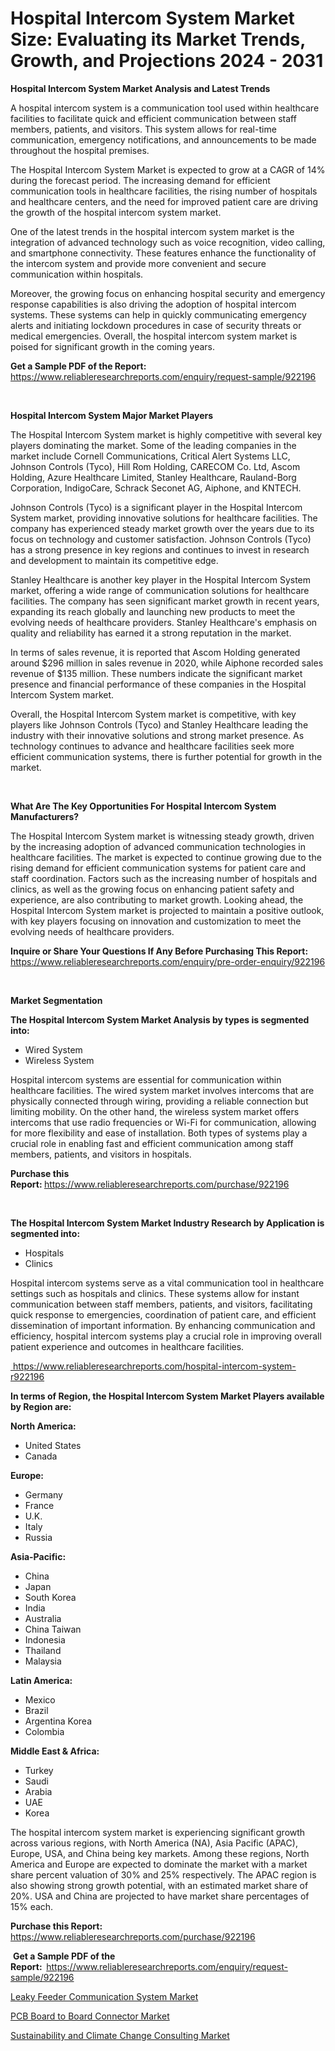 <p><h1>Hospital Intercom System Market Size: Evaluating its Market Trends, Growth, and Projections 2024 - 2031</h1></p><p><strong>Hospital Intercom System Market Analysis and Latest Trends</strong></p>
<p><p>A hospital intercom system is a communication tool used within healthcare facilities to facilitate quick and efficient communication between staff members, patients, and visitors. This system allows for real-time communication, emergency notifications, and announcements to be made throughout the hospital premises.</p><p>The Hospital Intercom System Market is expected to grow at a CAGR of 14% during the forecast period. The increasing demand for efficient communication tools in healthcare facilities, the rising number of hospitals and healthcare centers, and the need for improved patient care are driving the growth of the hospital intercom system market.</p><p>One of the latest trends in the hospital intercom system market is the integration of advanced technology such as voice recognition, video calling, and smartphone connectivity. These features enhance the functionality of the intercom system and provide more convenient and secure communication within hospitals.</p><p>Moreover, the growing focus on enhancing hospital security and emergency response capabilities is also driving the adoption of hospital intercom systems. These systems can help in quickly communicating emergency alerts and initiating lockdown procedures in case of security threats or medical emergencies. Overall, the hospital intercom system market is poised for significant growth in the coming years.</p></p>
<p><strong>Get a Sample PDF of the Report:&nbsp;</strong> <a href="https://www.reliableresearchreports.com/enquiry/request-sample/922196">https://www.reliableresearchreports.com/enquiry/request-sample/922196</a></p>
<p>&nbsp;</p>
<p><strong>Hospital Intercom System Major Market Players</strong></p>
<p><p>The Hospital Intercom System market is highly competitive with several key players dominating the market. Some of the leading companies in the market include Cornell Communications, Critical Alert Systems LLC, Johnson Controls (Tyco), Hill Rom Holding, CARECOM Co. Ltd, Ascom Holding, Azure Healthcare Limited, Stanley Healthcare, Rauland-Borg Corporation, IndigoCare, Schrack Seconet AG, Aiphone, and KNTECH.</p><p>Johnson Controls (Tyco) is a significant player in the Hospital Intercom System market, providing innovative solutions for healthcare facilities. The company has experienced steady market growth over the years due to its focus on technology and customer satisfaction. Johnson Controls (Tyco) has a strong presence in key regions and continues to invest in research and development to maintain its competitive edge.</p><p>Stanley Healthcare is another key player in the Hospital Intercom System market, offering a wide range of communication solutions for healthcare facilities. The company has seen significant market growth in recent years, expanding its reach globally and launching new products to meet the evolving needs of healthcare providers. Stanley Healthcare's emphasis on quality and reliability has earned it a strong reputation in the market.</p><p>In terms of sales revenue, it is reported that Ascom Holding generated around $296 million in sales revenue in 2020, while Aiphone recorded sales revenue of $135 million. These numbers indicate the significant market presence and financial performance of these companies in the Hospital Intercom System market.</p><p>Overall, the Hospital Intercom System market is competitive, with key players like Johnson Controls (Tyco) and Stanley Healthcare leading the industry with their innovative solutions and strong market presence. As technology continues to advance and healthcare facilities seek more efficient communication systems, there is further potential for growth in the market.</p></p>
<p>&nbsp;</p>
<p><strong>What Are The Key Opportunities For Hospital Intercom System Manufacturers?</strong></p>
<p><p>The Hospital Intercom System market is witnessing steady growth, driven by the increasing adoption of advanced communication technologies in healthcare facilities. The market is expected to continue growing due to the rising demand for efficient communication systems for patient care and staff coordination. Factors such as the increasing number of hospitals and clinics, as well as the growing focus on enhancing patient safety and experience, are also contributing to market growth. Looking ahead, the Hospital Intercom System market is projected to maintain a positive outlook, with key players focusing on innovation and customization to meet the evolving needs of healthcare providers.</p></p>
<p><strong>Inquire or Share Your Questions If Any Before Purchasing This Report:</strong> <a href="https://www.reliableresearchreports.com/enquiry/pre-order-enquiry/922196">https://www.reliableresearchreports.com/enquiry/pre-order-enquiry/922196</a></p>
<p>&nbsp;</p>
<p><strong>Market Segmentation</strong></p>
<p><strong>The Hospital Intercom System Market Analysis by types is segmented into:</strong></p>
<p><ul><li>Wired System</li><li>Wireless System</li></ul></p>
<p><p>Hospital intercom systems are essential for communication within healthcare facilities. The wired system market involves intercoms that are physically connected through wiring, providing a reliable connection but limiting mobility. On the other hand, the wireless system market offers intercoms that use radio frequencies or Wi-Fi for communication, allowing for more flexibility and ease of installation. Both types of systems play a crucial role in enabling fast and efficient communication among staff members, patients, and visitors in hospitals.</p></p>
<p><strong>Purchase this Report:&nbsp;</strong><a href="https://www.reliableresearchreports.com/purchase/922196">https://www.reliableresearchreports.com/purchase/922196</a></p>
<p>&nbsp;</p>
<p><strong>The Hospital Intercom System Market Industry Research by Application is segmented into:</strong></p>
<p><ul><li>Hospitals</li><li>Clinics</li></ul></p>
<p><p>Hospital intercom systems serve as a vital communication tool in healthcare settings such as hospitals and clinics. These systems allow for instant communication between staff members, patients, and visitors, facilitating quick response to emergencies, coordination of patient care, and efficient dissemination of important information. By enhancing communication and efficiency, hospital intercom systems play a crucial role in improving overall patient experience and outcomes in healthcare facilities.</p></p>
<p><a href="https://www.reliableresearchreports.com/hospital-intercom-system-r922196">&nbsp;https://www.reliableresearchreports.com/hospital-intercom-system-r922196</a></p>
<p><strong>In terms of Region, the Hospital Intercom System Market Players available by Region are:</strong></p>
<p>
    <p> <strong> North America: </strong>
        <ul>
            <li>United States</li>
            <li>Canada</li>
        </ul>
        </p> 
    <p> <strong> Europe: </strong>
        <ul>
            <li>Germany</li>
            <li>France</li>
            <li>U.K.</li>
            <li>Italy</li>
            <li>Russia</li>
        </ul>
        </p> 
    <p> <strong> Asia-Pacific: </strong>
        <ul>
            <li>China</li>
            <li>Japan</li>
            <li>South Korea</li>
            <li>India</li>
            <li>Australia</li>
            <li>China Taiwan</li>
            <li>Indonesia</li>
            <li>Thailand</li>
            <li>Malaysia</li>
        </ul>
        </p> 
    <p> <strong> Latin America: </strong>
        <ul>
            <li>Mexico</li>
            <li>Brazil</li>
            <li>Argentina Korea</li>
            <li>Colombia</li>
        </ul>
        </p> 
    <p> <strong> Middle East & Africa: </strong>
        <ul>
            <li>Turkey</li>
            <li>Saudi</li>
            <li>Arabia</li>
            <li>UAE</li>
            <li>Korea</li>
        </ul>
    </p>
    </p>
<p><p>The hospital intercom system market is experiencing significant growth across various regions, with North America (NA), Asia Pacific (APAC), Europe, USA, and China being key markets. Among these regions, North America and Europe are expected to dominate the market with a market share percent valuation of 30% and 25% respectively. The APAC region is also showing strong growth potential, with an estimated market share of 20%. USA and China are projected to have market share percentages of 15% each.</p></p>
<p><strong>Purchase this Report: </strong><a href="https://www.reliableresearchreports.com/purchase/922196">https://www.reliableresearchreports.com/purchase/922196</a></p>
<p>&nbsp;<strong>Get a Sample PDF of the Report:&nbsp;&nbsp;</strong><a href="https://www.reliableresearchreports.com/enquiry/request-sample/922196">https://www.reliableresearchreports.com/enquiry/request-sample/922196</a></p>
<p><strong></strong></p>
<p><p><a href="https://www.linkedin.com/pulse/leaky-feeder-communication-system-market-report-reveals-kzgpe">Leaky Feeder Communication System Market</a></p><p><a href="https://www.linkedin.com/pulse/analyzing-pcb-board-connector-market-global-industry-perspective-87tmf">PCB Board to Board Connector Market</a></p><p><a href="https://www.linkedin.com/pulse/sustainability-climate-change-consulting-market-report-reveals-ezwze">Sustainability and Climate Change Consulting Market</a></p></p>